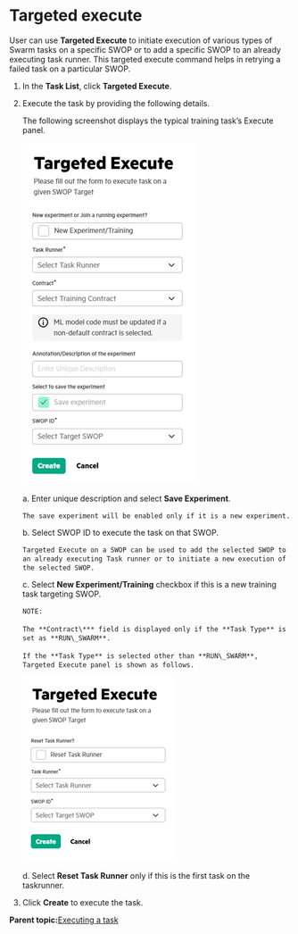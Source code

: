# Targeted execute

User can use **Targeted Execute** to initiate execution of various types of Swarm tasks on a specific SWOP or to add a specific SWOP to an already executing task runner. This targeted execute command helps in retrying a failed task on a particular SWOP.

1.  In the **Task List**, click **Targeted Execute**.

2.  Execute the task by providing the following details.

    The following screenshot displays the typical training task’s Execute panel.

    ![Targetted Task](GUID-C3D39086-B667-40C5-864C-416623D496A4-high.png)

    a.  Enter unique description and select **Save Experiment**.

        The save experiment will be enabled only if it is a new experiment.

    b.  Select SWOP ID to execute the task on that SWOP.

        Targeted Execute on a SWOP can be used to add the selected SWOP to an already executing Task runner or to initiate a new execution of the selected SWOP.

    c.  Select **New Experiment/Training** checkbox if this is a new training task targeting SWOP.

        NOTE:

        The **Contract\*** field is displayed only if the **Task Type** is set as **RUN\_SWARM**.

        If the **Task Type** is selected other than **RUN\_SWARM**, Targeted Execute panel is shown as follows.

    ![Targeted Execute](GUID-5D229064-BA48-41A1-AA6B-26EBA76F5683-high.png)

    d.  Select **Reset Task Runner** only if this is the first task on the taskrunner.

3.  Click **Create** to execute the task.


**Parent topic:**[Executing a task](GUID-5F64446D-CE0E-4465-A33D-F307BF266DAD.md)

